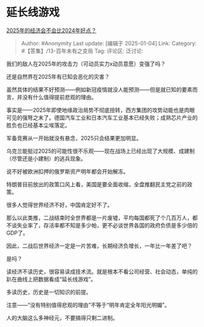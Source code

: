 # 延长线游戏
[2025年的经济会不会比2024年好点？](https://www.zhihu.com/question/8601319122/answer/71267980146)

> Author: #Anonymity
> Last update: [编辑于 2025-01-04]
> Link:
> Category: #【答集】/13-百年未有之变局
> Tag:
> 评论区:
> 泛讨论:

我们的敌人在2025年的攻击力（可动员实力x动员意愿）变强了吗？

还是自然界在2025年有已知会恶化的灾害？

虽然具体的结果不好预测——例如新冠疫情就没人能预测——但是就已知的要素而言，并没有什么值得提前悲观的理由。

事实是——2025年即使地缘政治局势不彻底扭转，西方集团的攻势动能也是肉眼可见的强弩之末了。德国汽车工业和日本汽车工业基本已经失败；成熟芯片产业的胜负也已经基本尘埃落定。

军备竞赛从一开始就没有悬念，2025只会结果更加明显。

乌克兰能挺过2025的可能性很不乐观——现在战场上已经出现了大规模、成建制（尽管还是小建制）的逃兵现象。

说不好被欧洲扣押的俄罗斯资产明年都会开始解冻。

特朗普目前放出的政策口风上看，美国是要全面收缩，全盘推翻民主党之前的政策。

很多人觉得世界经济不好，中国肯定好不了。

那么以此类推，二战结束时全世界都是一片废墟，平均每国都死了个几百万人，都不谈失业率了，存活率都不知是多少帕，更不必谈世界各国的政府负债是多少倍的GDP了。

因此，二战后世界经济一定是一片苦难，长期经济负增长，一年比一年差了吧？

是吗？

读经济不读历史，很容易读成技术流。就是根本不看公司经营、社会动态，单纯的趴在曲线上把数据看成“延长线游戏”。

多读历史，历史是一切知识的前提。

注意——“没有特别值得悲观的理由”不等于“明年肯定全年阳光明媚”。

人的大脑这么多神经元，不要搞得只剩二进制。
